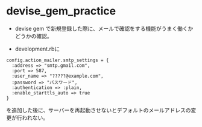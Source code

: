 # devise_gem_practice

- devise gem で新規登録した際に、メールで確認をする機能がうまく働くかどうかの確認。

- development.rbに

```
config.action_mailer.smtp_settings = {
  :address => "smtp.gmail.com",
  :port => 587,
  :user_name => "?????@example.com",
  :password => "パスワード",
  :authentication => :plain,
  :enable_starttls_auto => true
}
```

を追加した後に、サーバーを再起動させないとデフォルトのメールアドレスの変更が行われない。

